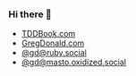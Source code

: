 ### Hi there 👋

* <a href="https://tddbook.com">TDDBook.com</a>
* <a href="https://gregdonald.com">GregDonald.com</a>
* <a href="https://ruby.social/@gd" rel="me">@gd@ruby.social</a>
* <a href="https://masto.oxidized.social/@gd" rel="me">@gd@masto.oxidized.social</a>
